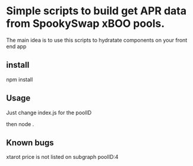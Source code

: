 # Simple scripts to build get APR data from SpookySwap xBOO pools.

The main idea is to use this scripts to hydratate components on your front end app

## install

npm install

## Usage

Just change index.js for the poolID

then
 node .
 
 ## Known bugs
xtarot price is not listed on subgraph poolID:4
